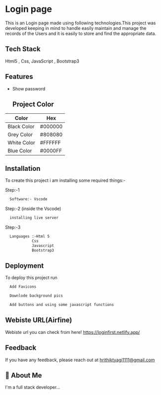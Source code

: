 
# Login page 

This is an Login page made using following technologies.This project was developed keeping in mind to handle easily maintain and manage the records of the Users and it is easily to store and find the appropriate data.

## Tech Stack

Html5 , Css, JavaScript , Bootstrap3

  
## Features

- Show password
  ## Project Color 

| Color             | Hex                                                                |
| ----------------- | ------------------------------------------------------------------ |
| Black Color | #000000 |
| Grey Color |#808080|
| White Color | #FFFFFF |
| Blue Color | #0000FF |


## Installation

To create this project i am installing some required things:-

Step:-1
```bash
  Software:- Vscode
```
Step:-2 (inside the Vscode)

```bash
  installing live server 
```

Step:-3
```bash
  Languages :-Html 5
            Css
            Javascript
            Bootstrap3
```






## Deployment

To deploy this project run

```bash
  Add Favicons
```

```bash
  Downlode background pics
```

```bash
  Add buttons and using some javascript functions
```
## Webiste URL(Airfine)

Webiste url you can check from here! https://loginfirst.netlify.app/

  
## Feedback

If you have any feedback, please reach out at hrithiktyagi1111@gmail.com
## 🚀 About Me
I'm a full stack developer...

  
